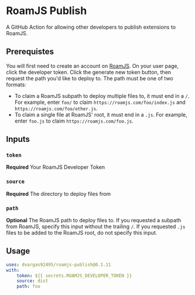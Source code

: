 # RoamJS Publish

A GitHub Action for allowing other developers to publish extensions to RoamJS.

## Prerequistes

You will first need to create an account on [RoamJS](https://roamjs.com). On your user page, click the developer token. Click the generate new token button, then request the path you'd like to deploy to. The path must be one of two formats:
- To claim a RoamJS subpath to deploy multiple files to, it must end in a `/`. For example, enter `foo/` to claim `https://roamjs.com/foo/index.js` and `https://roamjs.com/foo/other.js`.
- To claim a single file at RoamJS' root, it must end in a `.js`. For example, enter `foo.js` to claim `https://roamjs.com/foo.js`.

## Inputs

### `token`

**Required** Your RoamJS Developer Token

### `source`

**Required** The directory to deploy files from

### `path`

**Optional** The RoamJS path to deploy files to. If you requested a subpath from RoamJS, specify this input without the trailing `/`. If you requested `.js` files to be added to the RoamJS root, do not specify this input.

## Usage

```yaml
uses: dvargas92495/roamjs-publish@0.1.11
with:
    token: ${{ secrets.ROAMJS_DEVELOPER_TOKEN }}
    source: dist
    path: foo
```
